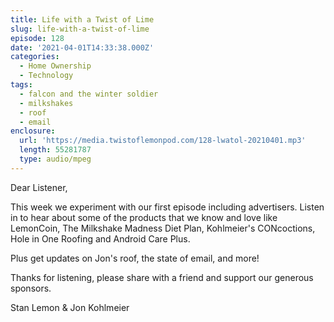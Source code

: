 ```yaml
---
title: Life with a Twist of Lime
slug: life-with-a-twist-of-lime
episode: 128
date: '2021-04-01T14:33:38.000Z'
categories:
  - Home Ownership
  - Technology
tags:
  - falcon and the winter soldier
  - milkshakes
  - roof
  - email
enclosure:
  url: 'https://media.twistoflemonpod.com/128-lwatol-20210401.mp3'
  length: 55281787
  type: audio/mpeg
---
```


Dear Listener,

This week we experiment with our first episode including advertisers. Listen in to hear about some of the products that we know and love like LemonCoin, The Milkshake Madness Diet Plan, Kohlmeier's CONcoctions, Hole in One Roofing and Android Care Plus.

Plus get updates on Jon's roof, the state of email, and more!

Thanks for listening, please share with a friend and support our generous sponsors.

Stan Lemon & Jon Kohlmeier
